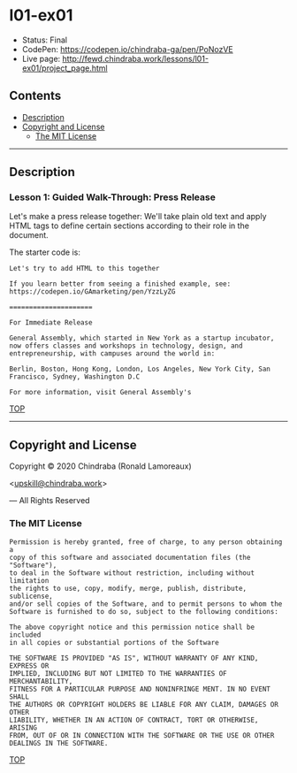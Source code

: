 # l01-ex01

-  Status: Final
-  CodePen: <https://codepen.io/chindraba-ga/pen/PoNozVE>
-  Live page: <http://fewd.chindraba.work/lessons/l01-ex01/project_page.html>

## Contents

-  [Description](#description)
-  [Copyright and License](#copyright-and-license)
   -  [The MIT License](#the-mit-license)

---
## Description

### Lesson 1: Guided Walk-Through: Press Release

Let's make a press release together: We'll take plain old text and apply HTML tags to define certain sections according to their role in the document.

The starter code is:

    Let's try to add HTML to this together

    If you learn better from seeing a finished example, see: https://codepen.io/GAmarketing/pen/YzzLyZG

    =====================

    For Immediate Release

    General Assembly, which started in New York as a startup incubator, now offers classes and workshops in technology, design, and entrepreneurship, with campuses around the world in:
        
    Berlin, Boston, Hong Kong, London, Los Angeles, New York City, San Francisco, Sydney, Washington D.C

    For more information, visit General Assembly's
    
[TOP](#contents)

---
## Copyright and License

Copyright © 2020  Chindraba (Ronald Lamoreaux)

<[upskill@chindraba.work](mailto:upskill@chindraba.work?subject='l01-ex01')>

— All Rights Reserved

### The MIT License
    
    Permission is hereby granted, free of charge, to any person obtaining a
    copy of this software and associated documentation files (the "Software"),
    to deal in the Software without restriction, including without limitation
    the rights to use, copy, modify, merge, publish, distribute, sublicense,
    and/or sell copies of the Software, and to permit persons to whom the
    Software is furnished to do so, subject to the following conditions:

    The above copyright notice and this permission notice shall be included
    in all copies or substantial portions of the Software

    THE SOFTWARE IS PROVIDED "AS IS", WITHOUT WARRANTY OF ANY KIND, EXPRESS OR
    IMPLIED, INCLUDING BUT NOT LIMITED TO THE WARRANTIES OF MERCHANTABILITY,
    FITNESS FOR A PARTICULAR PURPOSE AND NONINFRINGE MENT. IN NO EVENT SHALL
    THE AUTHORS OR COPYRIGHT HOLDERS BE LIABLE FOR ANY CLAIM, DAMAGES OR OTHER
    LIABILITY, WHETHER IN AN ACTION OF CONTRACT, TORT OR OTHERWISE, ARISING
    FROM, OUT OF OR IN CONNECTION WITH THE SOFTWARE OR THE USE OR OTHER
    DEALINGS IN THE SOFTWARE.

[TOP](#contents)
